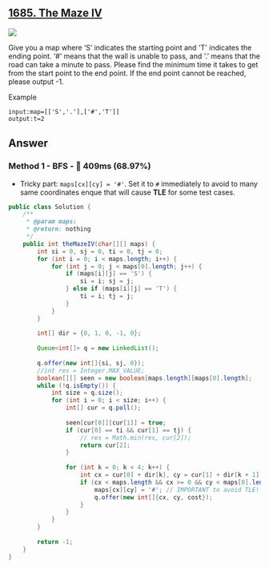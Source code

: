 ## [1685. The Maze IV](https://www.lintcode.com/problem/the-mazeiv/)

![](https://github.com/weltond/DataStructure/blob/master/medium.PNG)

Give you a map where ‘S’ indicates the starting point and 'T' indicates the ending point. ‘#’ means that the wall is unable to pass, and '.’ means that the road can take a minute to pass. Please find the minimum time it takes to get from the start point to the end point. If the end point cannot be reached, please output -1.

Example

```
input:map=[['S','.'],['#','T']]
output:t=2
```

## Answer
### Method 1 - BFS - :rabbit: 409ms (68.97%)

- Tricky part: `maps[cx][cy] = '#'`. Set it to `#` immediately to avoid to many same coordinates enque that will cause **TLE** for some test cases.

```java
public class Solution {
    /**
     * @param maps: 
     * @return: nothing
     */
    public int theMazeIV(char[][] maps) {
        int si = 0, sj = 0, ti = 0, tj = 0;
        for (int i = 0; i < maps.length; i++) {
            for (int j = 0; j < maps[0].length; j++) {
                if (maps[i][j] == 'S') {
                    si = i; sj = j;
                } else if (maps[i][j] == 'T') {
                    ti = i; tj = j;
                }
            }
        }
        
        int[] dir = {0, 1, 0, -1, 0};
        
        Queue<int[]> q = new LinkedList();
        
        q.offer(new int[]{si, sj, 0});
        //int res = Integer.MAX_VALUE;
        boolean[][] seen = new boolean[maps.length][maps[0].length];
        while (!q.isEmpty()) {
            int size = q.size();
            for (int i = 0; i < size; i++) {
                int[] cur = q.poll();
                
                seen[cur[0]][cur[1]] = true;
                if (cur[0] == ti && cur[1] == tj) {
                    // res = Math.min(res, cur[2]);
                    return cur[2];
                }
                
                for (int k = 0; k < 4; k++) {
                    int cx = cur[0] + dir[k], cy = cur[1] + dir[k + 1], cost = cur[2] + 1;
                    if (cx < maps.length && cx >= 0 && cy < maps[0].length && cy >= 0 && maps[cx][cy] != '#' && !seen[cx][cy]) {
                        maps[cx][cy] = '#'; // IMPORTANT to avoid TLE!
                        q.offer(new int[]{cx, cy, cost});
                    }
                }
            }
        }
        
        return -1;
    }
}
```

